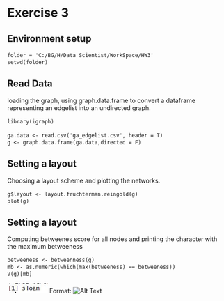# Exercise 3
## Environment setup
```{r}
folder = 'C:/BG/H/Data Scientist/WorkSpace/HW3'
setwd(folder)

```
## Read Data
 loading the graph, using graph.data.frame to convert a dataframe representing an edgelist into an undirected graph.
```
library(igraph)

ga.data <- read.csv('ga_edgelist.csv', header = T)
g <- graph.data.frame(ga.data,directed = F)
```

## Setting a layout
Choosing a layout scheme and plotting the networks.

```
g$layout <- layout.fruchterman.reingold(g)
plot(g)
```

## Setting a layout
Computing betweenes score for all nodes and printing the character with the maximum betweeness
```
betweeness <- betweenness(g)
mb <- as.numeric(which(max(betweeness) == betweeness))
V(g)[mb]
```
![GitHub Logo](/images/sloan.JPG)
Format: ![Alt Text](url)
